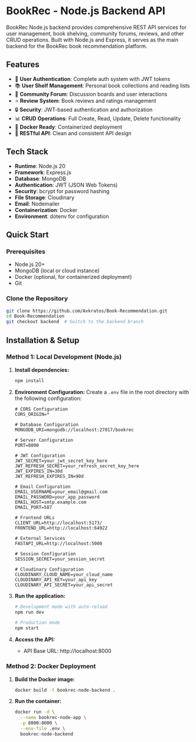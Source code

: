 # BookRec - Node.js Backend API

BookRec Node.js backend provides comprehensive REST API services for user management, book shelving, community forums, reviews, and other CRUD operations. Built with Node.js and Express, it serves as the main backend for the BookRec book recommendation platform.

## Features

- 🔐 **User Authentication**: Complete auth system with JWT tokens
- 📚 **User Shelf Management**: Personal book collections and reading lists
- 💬 **Community Forum**: Discussion boards and user interactions
- ⭐ **Review System**: Book reviews and ratings management
- 🔒 **Security**: JWT-based authentication and authorization
- 📊 **CRUD Operations**: Full Create, Read, Update, Delete functionality
- 🐳 **Docker Ready**: Containerized deployment
- 🚀 **RESTful API**: Clean and consistent API design

## Tech Stack

- **Runtime**: Node.js 20
- **Framework**: Express.js
- **Database**: MongoDB
- **Authentication**: JWT (JSON Web Tokens)
- **Security**: bcrypt for password hashing
- **File Storage**: Cloudinary
- **Email**: Nodemailer
- **Containerization**: Docker
- **Environment**: dotenv for configuration

## Quick Start

### Prerequisites

- Node.js 20+
- MongoDB (local or cloud instance)
- Docker (optional, for containerized deployment)
- Git

### Clone the Repository

```bash
git clone https://github.com/Axkratos/Book-Recommendation.git
cd Book-Recommendation
git checkout backend  # Switch to the backend branch
```

## Installation & Setup

### Method 1: Local Development (Node.js)

1. **Install dependencies:**
   ```bash
   npm install
   ```

2. **Environment Configuration:**
   Create a `.env` file in the root directory with the following configuration:
   ```env
   # CORS Configuration
   CORS_ORIGIN=*
   
   # Database Configuration  
   MONGODB_URI=mongodb://localhost:27017/bookrec
   
   # Server Configuration
   PORT=8000
   
   # JWT Configuration
   JWT_SECRET=your_jwt_secret_key_here
   JWT_REFRESH_SECRET=your_refresh_secret_key_here
   JWT_EXPIRES_IN=30d
   JWT_REFRESH_EXPIRES_IN=90d
   
   # Email Configuration
   EMAIL_USERNAME=your_email@gmail.com
   EMAIL_PASSWORD=your_app_password
   EMAIL_HOST=smtp.example.com
   EMAIL_PORT=587
   
   # Frontend URLs
   CLIENT_URL=http://localhost:5173/
   FRONTEND_URL=http://localhost:64922
   
   # External Services
   FASTAPI_URL=http://localhost:5000
   
   # Session Configuration  
   SESSION_SECRET=your_session_secret
   
   # Cloudinary Configuration
   CLOUDINARY_CLOUD_NAME=your_cloud_name
   CLOUDINARY_API_KEY=your_api_key
   CLOUDINARY_API_SECRET=your_api_secret
   ```

3. **Run the application:**
   ```bash
   # Development mode with auto-reload
   npm run dev
   
   # Production mode
   npm start
   ```

4. **Access the API:**
   - API Base URL: http://localhost:8000

### Method 2: Docker Deployment

1. **Build the Docker image:**
   ```bash
   docker build -t bookrec-node-backend .
   ```

2. **Run the container:**
   ```bash
   docker run -d \
     --name bookrec-node-app \
     -p 8000:8000 \
     --env-file .env \
     bookrec-node-backend
   ```
